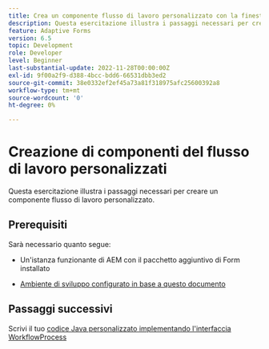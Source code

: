 ```yaml
---
title: Crea un componente flusso di lavoro personalizzato con la finestra di dialogo
description: Questa esercitazione illustra i passaggi necessari per creare un componente flusso di lavoro personalizzato.
feature: Adaptive Forms
version: 6.5
topic: Development
role: Developer
level: Beginner
last-substantial-update: 2022-11-28T00:00:00Z
exl-id: 9f00a2f9-d388-4bcc-bdd6-66531dbb3ed2
source-git-commit: 38e0332ef2ef45a73a81f318975afc25600392a8
workflow-type: tm+mt
source-wordcount: '0'
ht-degree: 0%

---
```


# Creazione di componenti del flusso di lavoro personalizzati

Questa esercitazione illustra i passaggi necessari per creare un componente flusso di lavoro personalizzato.

## Prerequisiti

Sarà necessario quanto segue:

* Un&#39;istanza funzionante di AEM con il pacchetto aggiuntivo di Form installato

* [Ambiente di sviluppo configurato in base a questo documento](https://experienceleague.adobe.com/docs/experience-manager-learn/forms/creating-your-first-osgi-bundle/create-your-first-osgi-bundle.html)

## Passaggi successivi

Scrivi il tuo [codice Java personalizzato implementando l&#39;interfaccia WorkflowProcess](./custom-process-step-aem-workflow.md)
